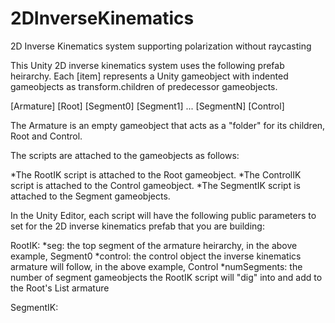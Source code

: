 # 2DInverseKinematics
2D Inverse Kinematics system supporting polarization without raycasting

This Unity 2D inverse kinematics system uses the following prefab heirarchy. Each [item] represents a Unity gameobject with
indented gameobjects as transform.children of predecessor gameobjects.

[Armature]
    [Root]
        [Segment0]
            [Segment1]
                ...
                    [SegmentN]
    [Control]
    
The Armature is an empty gameobject that acts as a "folder" for its children, Root and Control. 

The scripts are attached to the gameobjects as follows:

*The RootIK script is attached to the Root gameobject.
*The ControlIK script is attached to the Control gameobject.
*The SegmentIK script is attached to the Segment gameobjects.

In the Unity Editor, each script will have the following public parameters to set for the 2D inverse kinematics prefab that you are building:

RootIK:
*seg: the top segment of the armature heirarchy, in the above example, Segment0
*control: the control object the inverse kinematics armature will follow, in the above example, Control
*numSegments: the number of segment gameobjects the RootIK script will "dig" into and add to the Root's List<Segment> armature
    
SegmentIK:
    
    

